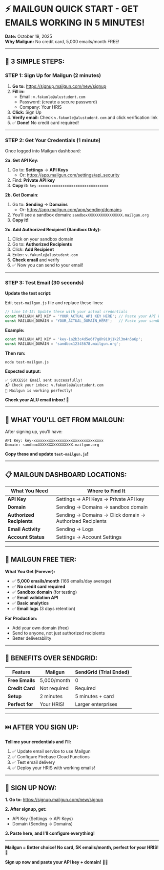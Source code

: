 # ⚡ MAILGUN QUICK START - GET EMAILS WORKING IN 5 MINUTES!

**Date:** October 19, 2025  
**Why Mailgun:** No credit card, 5,000 emails/month FREE!

---

## 🚀 **3 SIMPLE STEPS:**

### **STEP 1: Sign Up for Mailgun (2 minutes)**

1. **Go to:** https://signup.mailgun.com/new/signup
2. **Fill in:**
   - Email: `v.fakunle@alustudent.com`
   - Password: (create a secure password)
   - Company: Your HRIS
3. **Click:** Sign Up
4. **Verify email:** Check `v.fakunle@alustudent.com` and click verification link
5. ✅ **Done!** No credit card required!

---

### **STEP 2: Get Your Credentials (1 minute)**

Once logged into Mailgun dashboard:

**2a. Get API Key:**
1. Go to: **Settings** → **API Keys**
   - Or: https://app.mailgun.com/settings/api_security
2. Find: **Private API key**
3. **Copy it:** `key-xxxxxxxxxxxxxxxxxxxxxxxxxxxxxxxx`

**2b. Get Domain:**
1. Go to: **Sending** → **Domains**
   - Or: https://app.mailgun.com/app/sending/domains
2. You'll see a sandbox domain: `sandboxXXXXXXXXXXXXXXXX.mailgun.org`
3. **Copy it!**

**2c. Add Authorized Recipient (Sandbox Only):**
1. Click on your sandbox domain
2. Go to: **Authorized Recipients**
3. Click: **Add Recipient**
4. Enter: `v.fakunle@alustudent.com`
5. **Check email** and verify
6. ✅ Now you can send to your email!

---

### **STEP 3: Test Email (30 seconds)**

**Update the test script:**

Edit `test-mailgun.js` file and replace these lines:

```javascript
// Line 14-15: Update these with your actual credentials
const MAILGUN_API_KEY = 'YOUR_ACTUAL_API_KEY_HERE'; // Paste your API key
const MAILGUN_DOMAIN = 'YOUR_ACTUAL_DOMAIN_HERE';   // Paste your sandbox domain
```

**Example:**
```javascript
const MAILGUN_API_KEY = 'key-1a2b3c4d5e6f7g8h9i0j1k2l3m4n5o6p';
const MAILGUN_DOMAIN = 'sandbox12345678.mailgun.org';
```

**Then run:**
```bash
node test-mailgun.js
```

**Expected output:**
```
✅ SUCCESS! Email sent successfully!
📬 Check your inbox: v.fakunle@alustudent.com
🎉 Mailgun is working perfectly!
```

**Check your ALU email inbox!** 📧

---

## 🎯 **WHAT YOU'LL GET FROM MAILGUN:**

After signing up, you'll have:

```
API Key: key-xxxxxxxxxxxxxxxxxxxxxxxxxxxxxxxx
Domain: sandboxXXXXXXXXXXXXXXXX.mailgun.org
```

**Copy these and update `test-mailgun.js`!**

---

## 📋 **MAILGUN DASHBOARD LOCATIONS:**

| What You Need | Where to Find It |
|---------------|------------------|
| **API Key** | Settings → API Keys → Private API key |
| **Domain** | Sending → Domains → sandbox domain |
| **Authorized Recipients** | Sending → Domains → Click domain → Authorized Recipients |
| **Email Activity** | Sending → Logs |
| **Account Status** | Settings → Account Settings |

---

## 🎨 **MAILGUN FREE TIER:**

**What You Get (Forever):**
- ✅ **5,000 emails/month** (166 emails/day average)
- ✅ **No credit card required**
- ✅ **Sandbox domain** (for testing)
- ✅ **Email validation API**
- ✅ **Basic analytics**
- ✅ **Email logs** (3 days retention)

**For Production:**
- Add your own domain (free)
- Send to anyone, not just authorized recipients
- Better deliverability

---

## 🎊 **BENEFITS OVER SENDGRID:**

| Feature | Mailgun | SendGrid (Trial Ended) |
|---------|---------|------------------------|
| **Free Emails** | 5,000/month | 0 |
| **Credit Card** | Not required | Required |
| **Setup** | 2 minutes | 5 minutes + card |
| **Perfect for** | Your HRIS! | Larger enterprises |

---

## ⏭️ **AFTER YOU SIGN UP:**

**Tell me your credentials and I'll:**
1. ✅ Update email service to use Mailgun
2. ✅ Configure Firebase Cloud Functions
3. ✅ Test email delivery
4. ✅ Deploy your HRIS with working emails!

---

## 🚀 **SIGN UP NOW:**

**1. Go to:** https://signup.mailgun.com/new/signup

**2. After signup, get:**
- API Key (Settings → API Keys)
- Domain (Sending → Domains)

**3. Paste here, and I'll configure everything!**

---

**Mailgun = Better choice! No card, 5K emails/month, perfect for your HRIS! 🎉**

**Sign up now and paste your API key + domain!** 🚀📧





